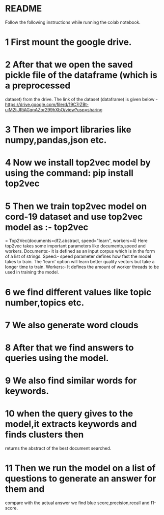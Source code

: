 # README
Follow the following instructions while running the colab notebook.
# 1 First mount the google drive.
# 2 After that we open the saved pickle file of the dataframe (which is a preprocessed
dataset) from the drive. The link of the dataset (dataframe) is given below -
https://drive.google.com/file/d/19C7rZBt-uiM2IiJRiAGqnAZor299hXbO/view?usp=sharing

# 3 Then we import libraries like numpy,pandas,json etc.
# 4 Now we install top2vec model by using the command: pip install top2vec

# 5 Then we train top2vec model on cord-19 dataset and use top2vec model as :- top2vec
= Top2Vec(documents=df2.abstract, speed="learn", workers=4)
Here top2vec takes some important parameters like documents,speed and workers.
Documents:- it is defined as an input corpus which is in the form of a list of strings.
Speed:- speed parameter defines how fast the model takes to train. The 'learn' option will
learn better quality vectors but take a longer time to train.
Workers:- It defines the amount of worker threads to be used in training the model.

# 6 we find different values like topic number,topics etc.
# 7 We also generate word clouds
# 8 After that we find answers to queries using the model.
# 9 We also find similar words for keywords.
# 10 when the query gives to the model,it extracts keywords and finds clusters then
returns the abstract of the best document searched.
# 11 Then we run the model on a list of questions to generate an answer for them and
compare with the actual answer we find blue score,precision,recall and f1-score.
